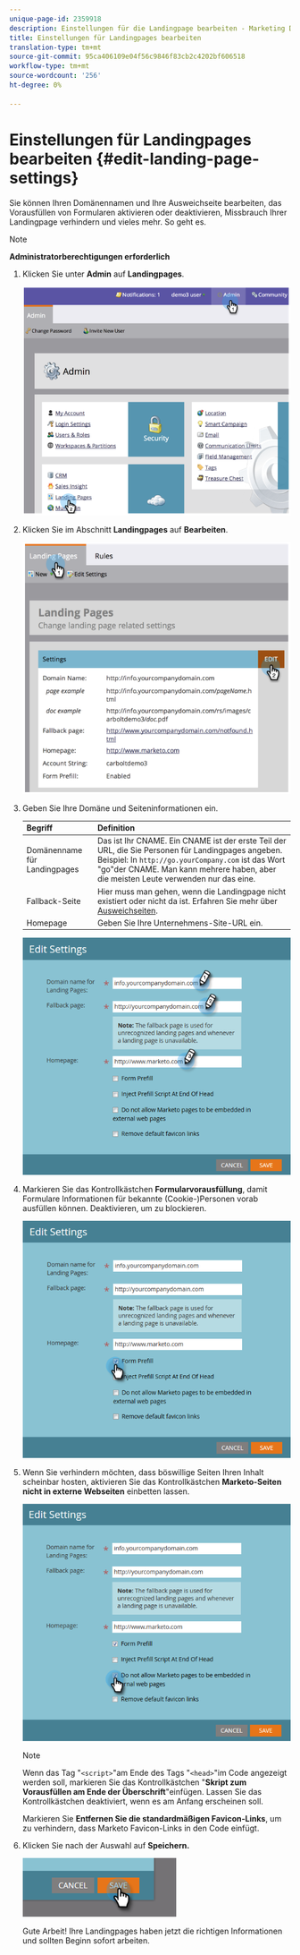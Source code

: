 ```yaml
---
unique-page-id: 2359918
description: Einstellungen für die Landingpage bearbeiten - Marketing Docs - Produktdokumentation
title: Einstellungen für Landingpages bearbeiten
translation-type: tm+mt
source-git-commit: 95ca406109e04f56c9846f83cb2c4202bf606518
workflow-type: tm+mt
source-wordcount: '256'
ht-degree: 0%

---
```



# Einstellungen für Landingpages bearbeiten {#edit-landing-page-settings}

Sie können Ihren Domänennamen und Ihre Ausweichseite bearbeiten, das Vorausfüllen von Formularen aktivieren oder deaktivieren, Missbrauch Ihrer Landingpage verhindern und vieles mehr. So geht es.

>[!NOTE]
>
>**Administratorberechtigungen erforderlich**

1. Klicken Sie unter **Admin** auf **Landingpages**.

   ![](assets/image2014-9-10-9-3a47-3a40.png)

1. Klicken Sie im Abschnitt **Landingpages** auf **Bearbeiten**.

   ![](assets/image2014-9-10-9-3a47-3a12.png)

1. Geben Sie Ihre Domäne und Seiteninformationen ein.

   | Begriff | Definition |
   |---|---|
   | Domänenname für Landingpages | Das ist Ihr CNAME. Ein CNAME ist der erste Teil der URL, die Sie Personen für Landingpages angeben. Beispiel: In `http://go.yourCompany.com` ist das Wort &quot;go&quot;der CNAME. Man kann mehrere haben, aber die meisten Leute verwenden nur das eine. |
   | Fallback-Seite | Hier muss man gehen, wenn die Landingpage nicht existiert oder nicht da ist. Erfahren Sie mehr über [Ausweichseiten](set-a-fallback-page.md). |
   | Homepage | Geben Sie Ihre Unternehmens-Site-URL ein. |

   ![](assets/three.png)

1. Markieren Sie das Kontrollkästchen **Formularvorausfüllung**, damit Formulare Informationen für bekannte (Cookie-)Personen vorab ausfüllen können. Deaktivieren, um zu blockieren.

   ![](assets/four.png)

1. Wenn Sie verhindern möchten, dass böswillige Seiten Ihren Inhalt scheinbar hosten, aktivieren Sie das Kontrollkästchen **Marketo-Seiten nicht in externe Webseiten** einbetten lassen.

   ![](assets/five.png)

   >[!NOTE]
   >
   >Wenn das Tag &quot;`<script>`&quot;am Ende des Tags &quot;`<head>`&quot;im Code angezeigt werden soll, markieren Sie das Kontrollkästchen &quot;**Skript zum Vorausfüllen am Ende der Überschrift**&quot;einfügen. Lassen Sie das Kontrollkästchen deaktiviert, wenn es am Anfang erscheinen soll.
   >
   >Markieren Sie **Entfernen Sie die standardmäßigen Favicon-Links**, um zu verhindern, dass Marketo Favicon-Links in den Code einfügt.

1. Klicken Sie nach der Auswahl auf **Speichern.**

   ![](assets/six.png)

   Gute Arbeit! Ihre Landingpages haben jetzt die richtigen Informationen und sollten Beginn sofort arbeiten.

